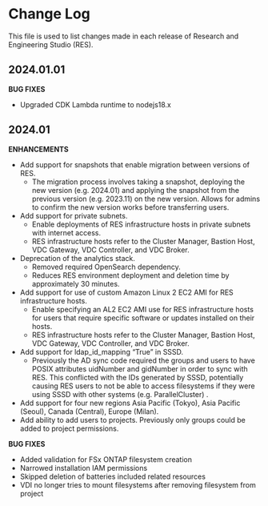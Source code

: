 # Change Log
This file is used to list changes made in each release of Research and Engineering Studio (RES).

2024.01.01
------

**BUG FIXES**

- Upgraded CDK Lambda runtime to nodejs18.x

2024.01
------

**ENHANCEMENTS**

- Add support for snapshots that enable migration between versions of RES.
  - The migration process involves taking a snapshot, deploying the new version (e.g. 2024.01) and applying the snapshot from the previous version (e.g. 2023.11) on the new version. Allows for admins to confirm the new version works before transferring users.
- Add support for private subnets.
  - Enable deployments of RES infrastructure hosts in private subnets with internet access.
  - RES infrastructure hosts refer to the Cluster Manager, Bastion Host, VDC Gateway, VDC Controller, and VDC Broker.
- Deprecation of the analytics stack.
  - Removed required OpenSearch dependency.
  - Reduces RES environment deployment and deletion time by approximately 30 minutes.
- Add support for use of custom Amazon Linux 2 EC2 AMI for RES infrastructure hosts.
  - Enable specifying an AL2 EC2 AMI use for RES infrastructure hosts for users that require specific software or updates installed on their hosts.
  - RES infrastructure hosts refer to the Cluster Manager, Bastion Host, VDC Gateway, VDC Controller, and VDC Broker.
- Add support for ldap_id_mapping “True” in SSSD.
  - Previously the AD sync code required the groups and users to have POSIX attributes uidNumber and gidNumber in order to sync with RES. This conflicted with the IDs generated by SSSD, potentially causing RES users to not be able to access filesystems if they were using SSSD with other systems (e.g. ParallelCluster) .
- Add support for four new regions Asia Pacific (Tokyo), Asia Pacific (Seoul), Canada (Central), Europe (Milan).
- Add ability to add users to projects. Previously only groups could be added to project permissions.

**BUG FIXES**

- Added validation for FSx ONTAP filesystem creation
- Narrowed installation IAM permissions
- Skipped deletion of batteries included related resources
- VDI no longer tries to mount filesystems after removing filesystem from project
